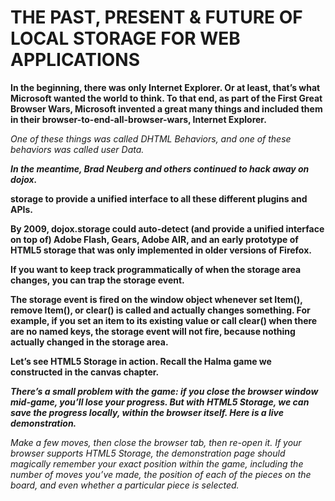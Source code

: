# THE PAST, PRESENT & FUTURE OF LOCAL STORAGE FOR WEB APPLICATIONS

**In the beginning, there was only Internet Explorer. Or at least, that’s what Microsoft wanted the world to think. To that end, as part of the First Great Browser Wars, Microsoft invented a great many things and included them in their browser-to-end-all-browser-wars, Internet Explorer.**

 *One of these things was called DHTML Behaviors, and one of these behaviors was called user Data.*

***In the meantime, Brad Neuberg and others continued to hack away on dojox.***

**storage to provide a unified interface to all these different plugins and APIs.**

 **By 2009, dojox.storage could auto-detect (and provide a unified interface on top of) Adobe Flash, Gears, Adobe AIR, and an early prototype of HTML5 storage that was only implemented in older versions of Firefox.**

**If you want to keep track programmatically of when the storage area changes, you can trap the storage event.**

**The storage event is fired on the window object whenever set Item(), remove Item(), or clear() is called and actually changes something. For example, if you set an item to its existing value or call clear() when there are no named keys, the storage event will not fire, because nothing actually changed in the storage area.**

**Let’s see HTML5 Storage in action. Recall the Halma game we constructed in the canvas chapter.**

***There’s a small problem with the game: if you close the browser window mid-game, you’ll lose your progress. But with HTML5 Storage, we can save the progress locally, within the browser itself. Here is a live demonstration.***

*Make a few moves, then close the browser tab, then re-open it. If your browser supports HTML5 Storage, the demonstration page should magically remember your exact position within the game, including the number of moves you’ve made, the position of each of the pieces on the board, and even whether a particular piece is selected.*

















